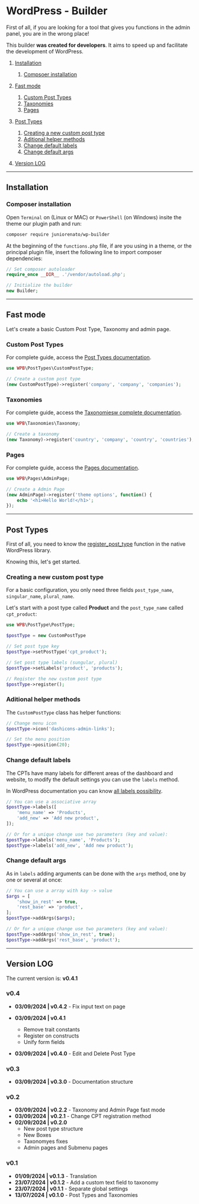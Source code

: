 # WordPress - Builder

First of all, if you are looking for a tool that gives you functions in the admin panel, you are in the wrong place!

This builder **was created for developers**. It aims to speed up and facilitate the development of WordPress.

1. [Installation](#installation)
    1. [Compsoer installation](#composer-installation)

2. [Fast mode](#fast-mode)
    1. [Custom Post Types](#custom-post-types)
    2. [Taxonomies](#taxonomies)
    2. [Pages](#pages)

3. [Post Types](#post-types)
    1. [Creating a new custom post type](#post-types)
    2. [Aditional helper methods](#aditional-helper-methods)
    3. [Change default labels](#change-default-labels)
    4. [Change default args](#change-default-args)

4. [Version LOG](#version-log)

---

## Installation

### Composer installation

Open `Terminal` on (Linux or MAC) or `PowerShell` (on Windows) insite the theme our plugin path and run:

```bash
composer require juniorenato/wp-builder
```

At the beginning of the `functions.php` file, if are you using in a theme, or the principal plugin file, insert the following line to import composer dependencies:

```php
// Set composer autoloader
require_once __DIR__ .'/vendor/autoload.php';

// Initialize the builder
new Builder;
```

---

## Fast mode

Let's create a basic Custom Post Type, Taxonomy and admin page.

### Custom Post Types

For complete guide, access the [Post Types documentation](https://github.com/juniorenato/wp-builder/blob/master/lib/PostTypes/README.md).

```php
use WPB\PostTypes\CustomPostType;

// Create a custom post type
(new CustomPostType)->register('company', 'company', 'companies');
```

### Taxonomies

For complete guide, access the [Taxonomiesw complete documentation](https://github.com/juniorenato/wp-builder/blob/master/lib/Taxonomies/README.md).

```php
use WPB\Taxonomies\Taxonomy;

// Create a taxonomy
(new Taxonomy)->register('country', 'company', 'country', 'countries');
```

### Pages

For complete guide, access the [Pages documentation](https://github.com/juniorenato/wp-builder/tree/master/lib/Pages/README.md).

```php
use WPB\Pages\AdminPage;

// Create a Admin Page
(new AdminPage)->register('theme options', function() {
    echo '<h1>Hello World!</h1>';
});
```

---

## Post Types

First of all, you need to know the [register_post_type](https://developer.wordpress.org/reference/functions/register_post_type/) function in the native WordPress library.

Knowing this, let's get started.

### Creating a new custom post type

For a basic configuration, you only need three fields `post_type_name`, `singular_name`, `plural_name`.

Let's start with a post type called **Product** and the `post_type_name` called `cpt_product`:

```php
use WPB\PostType\PostType;

$postType = new CustomPostType

// Set post type key
$postType->setPostType('cpt_product');

// Set post type labels (sungular, plural)
$postType->setLabels('product', 'products');

// Register the new custom post type
$postType->register();
```

### Aditional helper methods

The `CustomPostType` class has helper functions:

```php
// Change menu icon
$postType->icon('dashicons-admin-links');

// Set the menu position
$postType->position(20);
```

### Change default labels

The CPTs have many labels for different areas of the dashboard and website, to modify the default settings you can use the `labels` method.

In WordPress documentation you can know [all labels possibility](https://developer.wordpress.org/reference/functions/get_post_type_labels/).

```php
// You can use a associative array
$postType->labels([
    'menu_name' => 'Products',
    'add_new' => 'Add new product',
]);

// Or for a unique change use two parameters (key and value):
$postType->labels('menu_name', 'Products');
$postType->labels('add_new', 'Add new product');
```

### Change default args

As in `labels` adding arguments can be done with the `args` method, one by one or several at once:

```php
// You can use a array with kay -> value
$args = [
    'show_in_rest' => true,
    'rest_base' => 'product',
];
$postType->addArgs($args);

// Or for a unique change use two parameters (key and value):
$postType->addArgs('show_in_rest', true);
$postType->addArgs('rest_base', 'product');
```

---

## Version LOG

The current version is: **v0.4.1**

### v0.4
- **03/09/2024 | v0.4.2** - Fix input text on page
- **03/09/2024 | v0.4.1**
    - Remove trait constants
    - Register on constructs
    - Unify form fields

- **03/09/2024 | v0.4.0** - Edit and Delete Post Type

### v0.3
- **03/09/2024 | v0.3.0** - Documentation structure

### v0.2
- **03/09/2024 | v0.2.2** - Taxonomy and Admin Page fast mode
- **03/09/2024 | v0.2.1** - Change CPT registration method
- **02/09/2024 | v0.2.0**
    - New post type structure
    - New Boxes
    - Taxonomyes fixes
    - Admin pages and Submenu pages

### v0.1
- **01/09/2024 | v0.1.3** - Translation
- **23/07/2024 | v0.1.2** - Add a custom text field to taxonomy
- **23/07/2024 | v0.1.1** - Separate global settings
- **13/07/2024 | v0.1.0** - Post Types and Taxonomies

